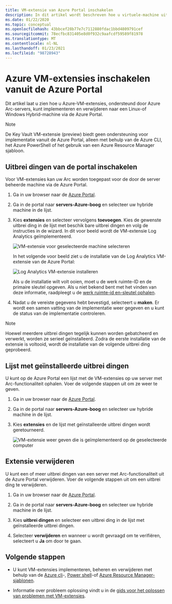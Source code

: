 ```yaml
---
title: VM-extensie van Azure Portal inschakelen
description: In dit artikel wordt beschreven hoe u virtuele-machine uitbreidingen implementeert voor Azure Arc-servers die worden uitgevoerd in hybride Cloud omgevingen van de Azure Portal.
ms.date: 01/22/2020
ms.topic: conceptual
ms.openlocfilehash: 43bbcef28b77e7c7112880fdac1bbd4809791cef
ms.sourcegitcommit: 78ecfbc831405e8d0f932c9aafcdf59589f81978
ms.translationtype: MT
ms.contentlocale: nl-NL
ms.lasthandoff: 01/23/2021
ms.locfileid: "98728943"
---
```

# <a name="enable-azure-vm-extensions-from-the-azure-portal"></a>Azure VM-extensies inschakelen vanuit de Azure Portal

Dit artikel laat u zien hoe u Azure-VM-extensies, ondersteund door Azure Arc-servers, kunt implementeren en verwijderen naar een Linux-of Windows Hybrid-machine via de Azure Portal.

> [!NOTE]
> De Key Vault VM-extensie (preview) biedt geen ondersteuning voor implementatie vanuit de Azure Portal, alleen met behulp van de Azure CLI, het Azure PowerShell of het gebruik van een Azure Resource Manager sjabloon.

## <a name="enable-extensions-from-the-portal"></a>Uitbrei dingen van de portal inschakelen

Voor VM-extensies kan uw Arc worden toegepast voor de door de server beheerde machine via de Azure Portal.

1. Ga in uw browser naar de [Azure Portal](https://portal.azure.com).

2. Ga in de portal naar **servers-Azure-boog** en selecteer uw hybride machine in de lijst.

3. Kies **extensies** en selecteer vervolgens **toevoegen**. Kies de gewenste uitbrei ding in de lijst met beschik bare uitbrei dingen en volg de instructies in de wizard. In dit voor beeld wordt de VM-extensie Log Analytics geïmplementeerd.

    ![VM-extensie voor geselecteerde machine selecteren](./media/manage-vm-extensions/add-vm-extensions.png)

    In het volgende voor beeld ziet u de installatie van de Log Analytics VM-extensie van de Azure Portal:

    ![Log Analytics VM-extensie installeren](./media/manage-vm-extensions/mma-extension-config.png)

    Als u de installatie wilt volt ooien, moet u de werk ruimte-ID en de primaire sleutel opgeven. Als u niet bekend bent met het vinden van deze informatie, raadpleegt u de [werk ruimte-id en-sleutel ophalen](../../azure-monitor/platform/log-analytics-agent.md#workspace-id-and-key).

4. Nadat u de vereiste gegevens hebt bevestigd, selecteert u **maken**. Er wordt een samen vatting van de implementatie weer gegeven en u kunt de status van de implementatie controleren.

>[!NOTE]
>Hoewel meerdere uitbrei dingen tegelijk kunnen worden gebatcheerd en verwerkt, worden ze serieel geïnstalleerd. Zodra de eerste installatie van de extensie is voltooid, wordt de installatie van de volgende uitbrei ding geprobeerd.

## <a name="list-extensions-installed"></a>Lijst met geïnstalleerde uitbrei dingen

U kunt op de Azure Portal een lijst met de VM-extensies op uw server met Arc-functionaliteit ophalen. Voer de volgende stappen uit om ze weer te geven.

1. Ga in uw browser naar de [Azure Portal](https://portal.azure.com).

2. Ga in de portal naar **servers-Azure-boog** en selecteer uw hybride machine in de lijst.

3. Kies **extensies** en de lijst met geïnstalleerde uitbrei dingen wordt geretourneerd.

    ![VM-extensie weer geven die is geïmplementeerd op de geselecteerde computer](./media/manage-vm-extensions/list-vm-extensions.png)

## <a name="uninstall-extension"></a>Extensie verwijderen

U kunt een of meer uitbrei dingen van een server met Arc-functionaliteit uit de Azure Portal verwijderen. Voer de volgende stappen uit om een uitbrei ding te verwijderen.

1. Ga in uw browser naar de [Azure Portal](https://portal.azure.com).

2. Ga in de portal naar **servers-Azure-boog** en selecteer uw hybride machine in de lijst.

3. Kies **uitbrei dingen** en selecteer een uitbrei ding in de lijst met geïnstalleerde uitbrei dingen.

4. Selecteer **verwijderen** en wanneer u wordt gevraagd om te verifiëren, selecteert u **Ja** om door te gaan.

## <a name="next-steps"></a>Volgende stappen

- U kunt VM-extensies implementeren, beheren en verwijderen met behulp van de [Azure cli](manage-vm-extensions-cli.md)-, [Power shell](manage-vm-extensions-powershell.md)-of [Azure Resource Manager-sjablonen](manage-vm-extensions-template.md).

- Informatie over probleem oplossing vindt u in de [gids voor het oplossen van problemen met VM-extensies](troubleshoot-vm-extensions.md).